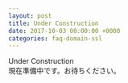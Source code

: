 ```yaml
---
layout: post
title: Under Construction
date: 2017-10-03 00:00:00 +0000
categories: faq-domain-ssl
---
```

Under Construction<br>
現在準備中です。お待ちください。
